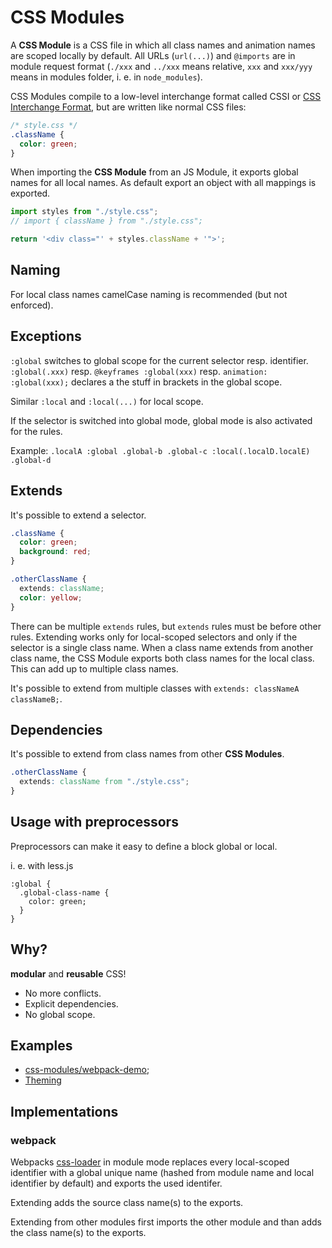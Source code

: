 # CSS Modules

A **CSS Module** is a CSS file in which all class names and animation names are scoped locally by default. All URLs (`url(...)`) and `@imports` are in module request format (`./xxx` and `../xxx` means relative, `xxx` and `xxx/yyy` means in modules folder, i. e. in `node_modules`).

CSS Modules compile to a low-level interchange format called CSSI or [CSS Interchange Format](https://github.com/css-modules/css-modules/blob/master/INTERCHANGE_FORMAT.md), but are written like normal CSS files:

``` css
/* style.css */
.className {
  color: green;
}
```

When importing the **CSS Module** from an JS Module, it exports global names for all local names. As default export an object with all mappings is exported.

``` js
import styles from "./style.css";
// import { className } from "./style.css";

return '<div class="' + styles.className + '">';
```

## Naming

For local class names camelCase naming is recommended (but not enforced).

## Exceptions

`:global` switches to global scope for the current selector resp. identifier. `:global(.xxx)` resp. `@keyframes :global(xxx)` resp. `animation: :global(xxx);` declares a the stuff in brackets in the global scope.

Similar `:local` and `:local(...)` for local scope.

If the selector is switched into global mode, global mode is also activated for the rules.

Example: `.localA :global .global-b .global-c :local(.localD.localE) .global-d`

## Extends

It's possible to extend a selector.

``` css
.className {
  color: green;
  background: red;
}

.otherClassName {
  extends: className;
  color: yellow;
}
```

There can be multiple `extends` rules, but `extends` rules must be before other rules. Extending works only for local-scoped selectors and only if the selector is a single class name. When a class name extends from another class name, the CSS Module exports both class names for the local class. This can add up to multiple class names.

It's possible to extend from multiple classes with `extends: classNameA classNameB;`.

## Dependencies

It's possible to extend from class names from other **CSS Modules**.

``` css
.otherClassName {
  extends: className from "./style.css";
}
```

## Usage with preprocessors

Preprocessors can make it easy to define a block global or local.

i. e. with less.js

``` less
:global {
  .global-class-name {
    color: green;
  }
}
```

## Why?

**modular** and **reusable** CSS!

* No more conflicts.
* Explicit dependencies.
* No global scope.

## Examples

* [css-modules/webpack-demo](https://github.com/css-modules/webpack-demo);
* [Theming](examples/theming.md)

## Implementations

### webpack

Webpacks [css-loader](https://github.com/webpack/css-loader) in module mode replaces every local-scoped identifier with a global unique name (hashed from module name and local identifier by default) and exports the used identifer.

Extending adds the source class name(s) to the exports.

Extending from other modules first imports the other module and than adds the class name(s) to the exports.

